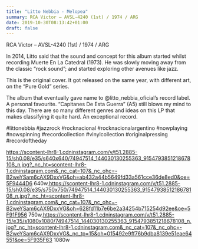```yaml
---
title: "Litto Nebbia - Melopea"
summary: RCA Victor – AVSL-4240 (1st) / 1974 / ARG
date: 2019-10-30T08:13:42+01:00
draft: false
---
```

RCA Victor – AVSL-4240 (1st) / 1974 / ARG

In 2014, Litto said that the sound and concept for this album started whilst recording Muerte En La Catedral (1973). He was slowly moving away from the classic “rock sound”; and started exploring other avenues like jazz.

This is the original cover. It got released on the same year, with different art, on the “Pure Gold” series.

The album that eventually gave name to @litto_nebbia_oficial’s record label. A personal favourite. “Capitanes De Esta Guerra” (A5) still blows my mind to this day. There are so many different genres and ideas on this LP that makes classifying it quite hard. An exceptional record.

#littonebbia #jazzrock #rocknacional #rocknacionalargentino #nowplaying #nowspinning #recordcollection #vinylcollection #originalpressing #recordoftheday

https://scontent-lhr8-1.cdninstagram.com/v/t51.2885-15/sh0.08/e35/s640x640/74947514_144030130255363_9154793851218678108_n.jpg?_nc_ht=scontent-lhr8-1.cdninstagram.com&_nc_cat=107&_nc_ohc=-B2weYSam6cAX9DxxVG&oh=ab432a44b5649fd33a561cce36de8ed0&oe=5F9444D6 640w,https://scontent-lhr8-1.cdninstagram.com/v/t51.2885-15/sh0.08/e35/s750x750/74947514_144030130255363_9154793851218678108_n.jpg?_nc_ht=scontent-lhr8-1.cdninstagram.com&_nc_cat=107&_nc_ohc=-B2weYSam6cAX9DxxVG&oh=628fd11b7e6be2a34254b715254d92ee&oe=5F91F956 750w,https://scontent-lhr8-1.cdninstagram.com/v/t51.2885-15/e35/s1080x1080/74947514_144030130255363_9154793851218678108_n.jpg?_nc_ht=scontent-lhr8-1.cdninstagram.com&_nc_cat=107&_nc_ohc=-B2weYSam6cAX9DxxVG&_nc_tp=15&oh=015492e9ff76b9dba8139e51eae64551&oe=5F935F63 1080w
